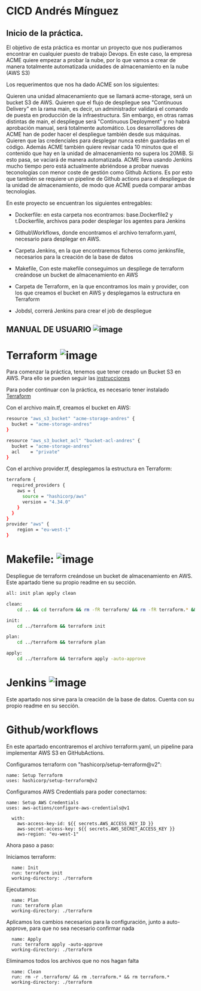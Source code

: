 # CICD Andrés Mínguez

## Inicio de la práctica.

El objetivo de esta práctica es montar un proyecto que nos pudieramos encontrar en cualquier puesto de trabajo Devops.
En este caso, la empresa ACME quiere empezar a probar la nube, por lo que vamos a crear de manera totalmente automatizada unidades de almacenamiento en la nube (AWS S3)

Los requerimentos que nos ha dado ACME son los siguientes:

Quieren una unidad almacenamiento que se llamará acme-storage, será un bucket S3 de AWS.
Quieren que el flujo de despliegue sea "Continuous Delivery" en la rama main, es decir, un administrador validará el comando de puesta en producción de la infraestructura.
Sin embargo, en otras ramas distintas de main, el despliegue será "Continuous Deployment" y no habrá aprobación manual, será totalmente automático.
Los desarrolladores de ACME han de poder hacer el despliegue también desde sus máquinas.
Quieren que las credenciales para desplegar nunca estén guardadas en el código.
Además ACME también quiere revisar cada 10 minutos que el contenido que hay en la unidad de almacenamiento no supera los 20MiB. Si esto pasa, se vaciará de manera automatizada.
ACME lleva usando Jenkins mucho tiempo pero está actualmente abriéndose a probar nuevas teconologías con menor coste de gestión como Github Actions. Es por esto que también se requiere un pipeline de Github actions para el despliegue de la unidad de almacenamiento, de modo que ACME pueda comparar ambas tecnologías.


En este proyecto se encuentran los siguientes entregables:

- Dockerfile: en esta carpeta nos econtramos:
    base.Dockerfile2 y t.Dockerfile, archivos para poder desplegar los agentes para Jenkins

- Github\Workflows, donde encontramos el archivo terraform.yaml, necesario para desplegar en AWS.

- Carpeta Jenkins, en la que encontraremos ficheros como jenkinsfile, necesarios para la creación de la base de datos

- Makefile, Con este makefile conseguimos un despliege de terraform creándose un bucket de almacenamiento en AWS 

- Carpeta de Terraform, en la que encontramos los main y provider, con los que creamos el bucket en  AWS y desplegamos la estructura en Terraform

- Jobdsl,  correrá Jenkins para crear el job de despliegue


## MANUAL DE USUARIO  ![image](https://user-images.githubusercontent.com/86802349/203499307-39d7bb65-0065-4c71-92ca-98a36e07755a.png)



# Terraform  ![image](https://user-images.githubusercontent.com/86802349/203499184-57f29040-3e25-47a9-b943-9e45ff78c452.png)


Para comenzar la práctica, tenemos que tener creado un Bucket S3 en AWS. Para ello se pueden seguir las [instrucciones](https://docs.aws.amazon.com/AmazonS3/latest/userguide/create-bucket-overview.html)  


Para poder continuar con la práctica, es necesario tener instalado [Terraform](https://developer.hashicorp.com/terraform/tutorials/aws-get-started/install-cli) 



Con el archivo main.tf, creamos el bucket en AWS:
```sh
resource "aws_s3_bucket" "acme-storage-andres" {
  bucket = "acme-storage-andres"
}

resource "aws_s3_bucket_acl" "bucket-acl-andres" {
  bucket = "acme-storage-andres"
  acl    = "private"
}
```
Con el archivo provider.tf, desplegamos la estructura en Terraform:
```sh
terraform {
  required_providers {
    aws = {
      source = "hashicorp/aws"
      version = "4.34.0"
    }
  }
}
provider "aws" {
    region = "eu-west-1"
}
```

# Makefile: ![image](https://user-images.githubusercontent.com/86802349/203499835-87d8779c-cb6e-46c5-864a-a2e88b31488c.png)


Despliegue de terraform creándose un bucket de almacenamiento en AWS. Este apartado tiene su propio readme en su sección.
```sh
all: init plan apply clean

clean:
	cd .. && cd terraform && rm -fR terraform/ && rm -fR terraform.* && rm -fR .terraform.*

init:
	cd ../terraform && terraform init

plan:
	cd ../terraform && terraform plan

apply:
	cd ../terraform && terraform apply -auto-approve
```

# Jenkins  ![image](https://user-images.githubusercontent.com/86802349/203498956-efd38802-a80b-4f0d-b7c5-8d8cbae74072.png)


Este apartado nos sirve para la creación de la base de datos. Cuenta con su propio readme en su sección.

# Github/workflows

En este apartado encontraremos el archivo terraform.yaml, un pipeline para implementar AWS S3 en GitHubActions.


Configuramos terraform con "hashicorp/setup-terraform@v2":

    name: Setup Terraform
    uses: hashicorp/setup-terraform@v2

Configuramos AWS Credentials para poder conectarnos:

    name: Setup AWS Credentials
    uses: aws-actions/configure-aws-credentials@v1
      
      with:
        aws-access-key-id: ${{ secrets.AWS_ACCESS_KEY_ID }}
        aws-secret-access-key: ${{ secrets.AWS_SECRET_ACCESS_KEY }}
        aws-region: "eu-west-1"


Ahora paso a paso: 

Iniciamos terraform:

      name: Init
      run: terraform init
      working-directory: ./terraform

Ejecutamos:

      name: Plan
      run: terraform plan
      working-directory: ./terraform

 Aplicamos los cambios necesarios para la configuración, junto a auto-approve, para que no sea necesario confirmar nada

      name: Apply
      run: terraform apply -auto-approve
      working-directory: ./terraform

 Eliminamos todos los archivos que no nos hagan falta

      name: Clean
      run: rm -r .terraform/ && rm .terraform.* && rm terraform.*
      working-directory: ./terraform











  
